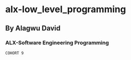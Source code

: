 # alx-low_level_programming
## By Alagwu David
### ALX-Software Engineering Programming
``` COHORT 9 ```
